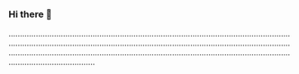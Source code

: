 ### Hi there 👋

..........................................................................................................................................................................................................................................................................................................................................................................................................................